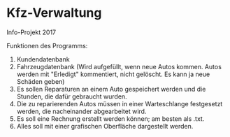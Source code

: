 # Kfz-Verwaltung
Info-Projekt 2017

Funktionen des Programms: 

1. Kundendatenbank
2. Fahrzeugdatenbank (Wird aufgefüllt, wenn neue Autos kommen. Autos werden mit "Erledigt" kommentiert, nicht gelöscht.
                      Es kann ja neue Schäden geben)
3. Es sollen Reparaturen an einem Auto gespeichert werden und die Stunden, die dafür gebraucht wurden. 
4. Die zu reparierenden Autos müssen in einer Warteschlange festgesetzt werden, die nacheinander abgearbeitet wird.
5. Es soll eine Rechnung erstellt werden können; am besten als .txt.
6. Alles soll mit einer grafischen Oberfläche dargestellt werden. 
